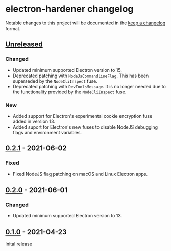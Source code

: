 # electron-hardener changelog

Notable changes to this project will be documented in the [keep a changelog](https://keepachangelog.com/en/1.0.0/) format.

## [Unreleased]

### Changed
* Updated minimum supported Electron version to 15.
* Deprecated patching with `NodeJsCommandLineFlag`. This has been superseded by the `NodeCliInspect` fuse.
* Deprecated patching with `DevToolsMessage`. It is no longer needed due to the functionality provided by the `NodeCliInspect` fuse.

### New
* Added support for Electron's experimental cookie encryption fuse added in version 13.
* Added suport for Electron's new fuses to disable NodeJS debugging flags and environment variables.

## [0.2.1] - 2021-06-02

### Fixed
* Fixed NodeJS flag patching on macOS and Linux Electron apps.

## [0.2.0] - 2021-06-01

### Changed

* Updated minimum supported Electron version to 13.

## [0.1.0] - 2021-04-23

Inital release

[Unreleased]: https://github.com/1Password/electron-hardener/compare/v0.1.0...HEAD
[0.1.0]: https://github.com/1Password/electron-hardener/releases/tag/v0.1.0
[0.2.0]: https://github.com/1Password/electron-hardener/releases/tag/v0.2.0
[0.2.1]: https://github.com/1Password/electron-hardener/releases/tag/v0.2.1